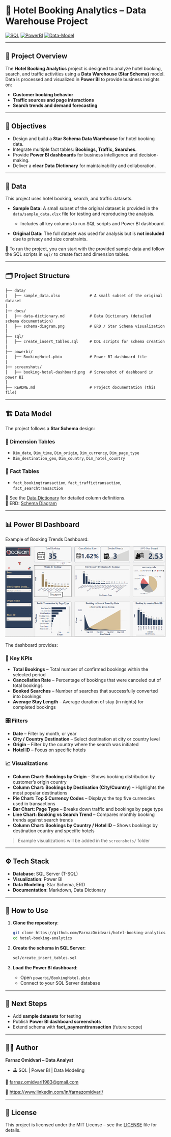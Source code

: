 

# 🏨 Hotel Booking Analytics – Data Warehouse Project  

[![SQL](https://img.shields.io/badge/SQL-SQL%20Server-blue)]()
[![PowerBI](https://img.shields.io/badge/PowerBI-Dashboard-yellow)]()
[![Data-Model](https://img.shields.io/badge/Schema-Star%20Schema-green)]()

---

## 📌 Project Overview  
The **Hotel Booking Analytics** project is designed to analyze hotel booking, search, and traffic activities using a **Data Warehouse (Star Schema)** model.  
Data is processed and visualized in **Power BI** to provide business insights on:  

- **Customer booking behavior**  
- **Traffic sources and page interactions**  
- **Search trends and demand forecasting**  

---

## 🎯 Objectives  
- Design and build a **Star Schema Data Warehouse** for hotel booking data.  
- Integrate multiple fact tables: **Bookings, Traffic, Searches**.  
- Provide **Power BI dashboards** for business intelligence and decision-making.  
- Deliver a **clear Data Dictionary** for maintainability and collaboration.  

---

## 📂 Data

This project uses hotel booking, search, and traffic datasets.  

- **Sample Data:** A small subset of the original dataset is provided in the `data/sample_data.xlsx` file for testing and reproducing the analysis.  
 
  - Includes all key columns to run SQL scripts and Power BI dashboard.  

- **Original Data:** The full dataset was used for analysis but is **not included** due to privacy and size constraints.  

📌 To run the project, you can start with the provided sample data and follow the SQL scripts in `sql/` to create fact and dimension tables.

---

## 🗂️ Project Structure  

```text
├── data/
│   ├── sample_data.xlsx             # A small subset of the original dataset
│
│── docs/
│   ├── data-dictionary.md           # Data Dictionary (detailed schema documentation)
│   ├── schema-diagram.png           # ERD / Star Schema visualization
│
├── sql/
│   ├── create_insert_tables.sql     # DDL scripts for schema creation
│
├── powerbi/
│   ├── BookingHotel.pbix            # Power BI dashboard file
│
├── screenshots/
│   ├── booking-hotel-dashboard.png  # Screenshot of dashboard in power BI
│
├── README.md                        # Project documentation (this file)
```

---

## 🏗️ Data Model  

The project follows a **Star Schema** design:

### 📌 Dimension Tables
- `Dim_date`, `Dim_time`, `Dim_origin`, `Dim_currency`, `Dim_page_type`  
- `Dim_destination_geo`, `Dim_country`, `Dim_hotel_country`  

### 📌 Fact Tables
- `fact_bookingtransaction`, `fact_traffictransaction`, `fact_searchtransaction`  

📌 See the [Data Dictionary](./docs/data-dictionary.md) for detailed column definitions.  
📌 ERD: [Schema Diagram](./docs/schema-diagram.png)  

---

## 📊 Power BI Dashboard  

Example of Booking Trends Dashboard:

![Booking Trends Dashboard](./screenshots/booking-hotel-dashboard.png)

The dashboard provides:  

### 🔑 Key KPIs
- **Total Bookings** – Total number of confirmed bookings within the selected period  
- **Cancellation Rate** – Percentage of bookings that were canceled out of total bookings  
- **Booked Searches** – Number of searches that successfully converted into bookings  
- **Average Stay Length** – Average duration of stay (in nights) for completed bookings  


### 🎛️ Filters
- **Date** – Filter by month, or year  
- **City / Country Destination** – Select destination at city or country level  
- **Origin** – Filter by the country where the search was initiated  
- **Hotel ID** – Focus on specific hotels  


### 📈 Visualizations
- **Column Chart: Bookings by Origin** – Shows booking distribution by customer’s origin country  
- **Column Chart: Bookings by Destination (City/Country)** – Highlights the most popular destinations  
- **Pie Chart: Top 5 Currency Codes** – Displays the top five currencies used in transactions  
- **Bar Chart: Page Type** – Breaks down traffic and bookings by page type  
- **Line Chart: Booking vs Search Trend** – Compares monthly booking trends against search trends  
- **Column Chart: Bookings by Country / Hotel ID** – Shows bookings by destination country and specific hotels  



> Example visualizations will be added in the `screenshots/` folder  

---

## ⚙️ Tech Stack  
- **Database**: SQL Server (T-SQL)  
- **Visualization**: Power BI  
- **Data Modeling**: Star Schema, ERD  
- **Documentation**: Markdown, Data Dictionary  

---

## 🚀 How to Use  

1. **Clone the repository**:  
   ```bash
   git clone https://github.com/FarnazOmidvari/hotel-booking-analytics.git
   cd hotel-booking-analytics
   ```

2. **Create the schema in SQL Server**:  
   ```bash
   sql/create_insert_tables.sql
   ```

3. **Load the Power BI dashboard**:  
   - Open `powerbi/BookingHotel.pbix`  
   - Connect to your SQL Server database  

---

## 📌 Next Steps  
- Add **sample datasets** for testing  
- Publish **Power BI dashboard screenshots**  
- Extend schema with **fact_paymenttransaction** (future scope)  

---

## 👩‍💻 Author  
**Farnaz Omidvari – Data Analyst**  
- 🕹️ SQL | Power BI | Data Modeling  

📧 farnaz.omidvari1983@gmail.com

💼 https://www.linkedin.com/in/farnazomidvari/

---

## 📄 License
This project is licensed under the MIT License – see the [LICENSE](LICENSE) file for details.


